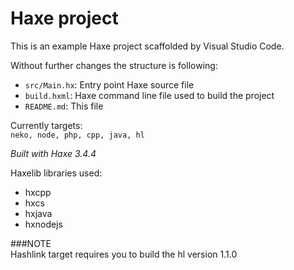 # Haxe project

This is an example Haxe project scaffolded by Visual Studio Code.

Without further changes the structure is following:

 * `src/Main.hx`: Entry point Haxe source file
 * `build.hxml`: Haxe command line file used to build the project
 * `README.md`: This file

Currently targets:  
`neko, node, php, cpp, java, hl`


_Built with Haxe 3.4.4_


Haxelib libraries used:
- hxcpp
- hxcs
- hxjava
- hxnodejs


###NOTE  
Hashlink target requires you to build the hl version 1.1.0